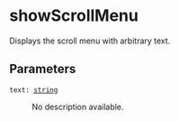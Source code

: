 # showScrollMenu

Displays the scroll menu with arbitrary text.

## Parameters

<dl class="describe">
<dt><code class="descname">text: <a href="https://mwse.readthedocs.io/en/latest/lua/type/string.html">string</a></code></dt>
<dd>

No description available.

</dd>
</dl>
